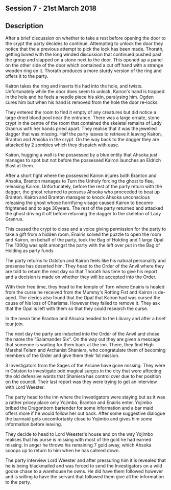 ## Session 7 - 21st March 2018

## Description

After a brief discussion on whether to take a rest before opening the door to the crypt the party decides to continue. Attempting to unlock the door they notice that the a previous attempt to pick the lock has been made. Thorath, getting bored with the long winded discussion that continued pushed past the group and slapped on a stone next to the door. This opened up a panel on the other side of the door which contained a cut off hand with a strange wooden ring on it. Thorath produces a more sturdy version of the ring and offers it to the party.

Kairon takes the ring and inserts his had into the hole, and twists. Unfortunately while the door does seem to unlock, Kairon's hand is trapped in the hole and he feels a needle piece his skin, paralysing him. Ogden cures him but when his hand is removed from the hole the door re-locks.

They entered the room to find it empty of any creatures but did notice a large dried blood pool near the entrance. There was a large ornate, stone crypt in the centre of the room that contained the skeletal remains of Lady Granrus with her hands pried apart. They realise that it was the jewelled dagger that was missing. Half the party leaves to retrieve it leaving Kairon, Branton and Ahsoka in the crypt. On the way back to the dagger they are attacked by 2 zombies which they dispatch with ease.

Kairon, hugging a wall is the possessed by a blue entity that Ahsoka just manages to spot but not before the possessed Kairon launches an Eldrich Blast at them.

After a short fight where the possessed Kairon injures both Branton and Ahsoka, Branton manages to Turn the Unholy forcing the ghost to flee, releasing Kairon. Unfortunately, before the rest of the party return with the dagger, the ghost returned to possess Ahsoka who proceeded to beat up Branton. Kairon and Branton manages to knock Ahsoka unconscious releasing the ghost whose horrifying visage caused Kairon to become frightened and to age 30years. The rest of the party returned and attacked the ghost driving it off before returning the dagger to the skeleton of Lady Granrus.

This caused the crypt to close and a voice giving permission for the party to take a gift from a hidden room. Enairis solved the puzzle to open the room and Kairon, on behalf of the party, took the Bag of Holding and 1 large Opal. The 1000g was split amongst the party with the left over put in the Bag of Holding as party funds  

The party returns to Ostston and Kairon feels like his natural personality and presense has deserted him. They head to the Order of the Anvil where they are told to return the next day so that Thorath has time to give his report and a decision is made on whether they will be accepted into the Order. 

With their free time, they head to the temple of Torn where Enairis is healed from the curse he received from the Mummy's Rotting Fist and Kairon is de-aged. The clerics also found that the Opal that Kairon had was cursed the cause of his loss of Charisma. However they failed to remove it. They ask that the Opal is left with them so that they could research the curse.

In the mean time Branton and Ahsoka headed to the Library and after a brief tour join.

The next day the party are inducted into the Order of the Anvil and chose the name the "Salamander Six". On the way out they are given a message that someone is waiting for them back at the inn. There, they find High Marshal Felarn and Archanist Shaniera, who congratulate them of becoming members of the Order and give them their 1st mission. 

3 Investigators from the Sages of the Arcane have gone missing. They were in Ostston to investigate odd magical surges in the city that were affecting the old defensive wards that Shaniera has control over due to her position on the council. Their last report was they were trying to get an interview with Lord Weester.

The party head to the inn where the Investigators were staying but as it was a rather pricey place only Yojimbo, Branton and Enairis enter. Yojimbo bribed the Dragonborn bartender for some information and a bar maid offers more if he would follow her out back. After some suggestive dialogue the barmaid gets uncomfortably close to Yojimbo and gives him some information before leaving. 

They decide to head to Lord Weester's house and on the way Yojimbo realises that his purse is missing with most of the gold he had earned missing. In anger he throws his remaining 7 gold away, which Ahsoka scoops up to return to him when he has calmed down.

The party interview Lord Weester and after pressuring him it is revealed that he is being blackmailed and was forced to send the Investigators on a wild goose chase to a warehouse he owns. He did have them followed however and is willing to have the servant that followed them give all the information to the party.

